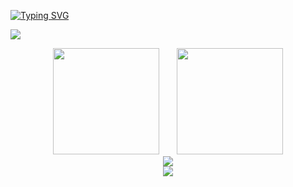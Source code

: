 [![Typing SVG](https://readme-typing-svg.herokuapp.com?color=%23BF2D0C&size=16&center=%E7%9C%9F&vCenter=%E7%9C%9F&width=470&lines=%E8%BA%BA%E5%B9%B3%E3%80%81%E6%91%86%E7%83%82%E3%80%81%E6%87%92%E3%80%81%E5%AE%85%E3%80%81%E7%A4%BE%E6%81%90%E3%80%81%E7%A9%B7%E3%80%81%E4%B8%8D%E5%B8%85;%E6%AF%8F%E7%A7%92%E9%83%BD%E6%B4%BB%E7%9D%80%EF%BC%8C%E6%AF%8F%E7%A7%92%E9%83%BD%E6%AD%BB%E5%8E%BB)](https://git.io/typing-svg)

<a title="yuque" target="_blank" href="https://www.yuque.com/achuan-2"><img src="https://img.shields.io/badge/hometown-shannxi-brightgreen" ></a>


<div align="center">
<span>  </span>
<img height="170px" src="https://github-readme-stats.vercel.app/api?username=Leo-2019" /><span>  </span><img height="170px" src="https://github-readme-stats.vercel.app/api/top-langs/?username=Leo-2019&layout=compact&langs_count=8" />
<span>  </span>
</div>


<div align="center">
    <img  src="https://github-readme-streak-stats.herokuapp.com/?user=Leo-2019" />
</div>

<div align="center">
    <img src="https://activity-graph.herokuapp.com/graph?username=Leo-2019&theme=minimal" />
</div>
